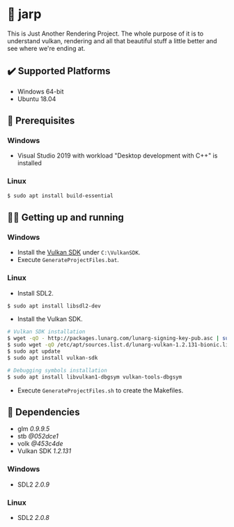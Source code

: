 # 🌋 jarp

This is Just Another Rendering Project.
The whole purpose of it is to understand vulkan, rendering and all that beautiful stuff a little better and see where we're ending at.

## ✔️ Supported Platforms

- Windows 64-bit
- Ubuntu 18.04

## 🚀 Prerequisites

### Windows

- Visual Studio 2019 with workload "Desktop development with C++" is installed

### Linux

```bash
$ sudo apt install build-essential
```

## 👨‍💻 Getting up and running

### Windows

- Install the [Vulkan SDK](https://vulkan.lunarg.com/sdk/home#sdk/downloadConfirm/1.2.131.1/windows/VulkanSDK-1.2.131.1-Installer.exe) under `C:\VulkanSDK`.
- Execute `GenerateProjectFiles.bat`.

### Linux

- Install SDL2. 

```bash
$ sudo apt install libsdl2-dev
```

- Install the Vulkan SDK.

```bash
# Vulkan SDK installation
$ wget -qO - http://packages.lunarg.com/lunarg-signing-key-pub.asc | sudo apt-key add -
$ sudo wget -qO /etc/apt/sources.list.d/lunarg-vulkan-1.2.131-bionic.list http://packages.lunarg.com/vulkan/1.2.131/lunarg-vulkan-1.2.131-bionic.list
$ sudo apt update
$ sudo apt install vulkan-sdk

# Debugging symbols installation
$ sudo apt install libvulkan1-dbgsym vulkan-tools-dbgsym
```

- Execute `GenerateProjectFiles.sh` to create the Makefiles.

## 🔗 Dependencies

- glm *0.9.9.5*
- stb *@052dce1*
- volk *@453c4de*
- Vulkan SDK *1.2.131*

### Windows

- SDL2 *2.0.9*

### Linux

- SDL2 *2.0.8*
